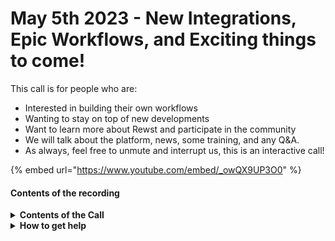 # May 5th 2023 - New Integrations, Epic Workflows, and Exciting things to come!

This call is for people who are:

* Interested in building their own workflows
* Wanting to stay on top of new developments
* Want to learn more about Rewst and participate in the community
* We will talk about the platform, news, some training, and any Q\&A.
* As always, feel free to unmute and interrupt us, this is an interactive call!

{% embed url="https://www.youtube.com/embed/_owQX9UP3O0" %}

#### Contents of the recording

<details>

<summary><strong>Contents of the Call</strong></summary>

In this call, we cover the following:

* Development updates on bug fixes/improvements including improved action bar search functionality, fixed infinite loops in Jinja, added tooltips for trigger criteria, fixed workflow cancel button, fixed form bug where hidden fields will display, and fixed a Microsoft EXO NewMail-Contact bug.
* Next, Nick covered some items in testing and QA, as well as new features, including Multitenancy integrations, turned on for all integrations with the exception of a few, an Acronis integration, an update to the Crate Marketplace including styles and formatting, and finally a favorites menu in the Action bar.
* Next, Brandon covers some Cluck U and Docs updates including new Acronis Integration Documentation and written hands-on exercises steps for Rewst 103 and 104 on rewst.help.
* Next up, the incredible Ashley Cooper shows off a workflow using the Auvik Integration that gets the device information and serves it up using a combination of Jinja, Rewst styles, and HTML! The output is a page that shows all the devices in Auvik, which tenant they belong to, and other information on an HTML page that links to Auvik. Tim then jumps in to provide some more information.
* Nick hints at a special incoming feature? How exciting!
* Next, Brandon from eTop shows off a workflow that gets feedback from each action. He starts with the power of transitions and then moves on to his implementation where his workflow provides just-in-time access for local admin accounts in ConnectWise Manage.
* Finally, Tim shows off the On-Prem Run Powershell on Org Domain Controller sub-workflow that's available for anyone to use in a workflow! ​

</details>

<details>

<summary><strong>How to get help</strong></summary>

Resources:

* Getting Started: [https://docs.rewst.help/cluck-university/getting-started](https://docs.rewst.help/cluck-university/getting-started)
* Rewst Foundations Training: [https://docs.rewst.help/cluck-university/rewst-foundations-10x](https://docs.rewst.help/cluck-university/rewst-foundations-10x)
* Chat (Discord): [https://discord.gg/rewst](https://discord.gg/rewst)
  * Private #\{{ msp \}} channel
  * \#the-kewp
* Email to create Tickets: [the\_roc@rewst.io](mailto:the\_roc@rewst.io)

Cluck U Sign-ups:

* All 100 Series Courses are now available: [https://calendly.com/cluck-u/](https://calendly.com/cluck-u/)

Feature + Integration Requests: [https://rewst.canny.io](https://rewst.canny.io)

</details>
